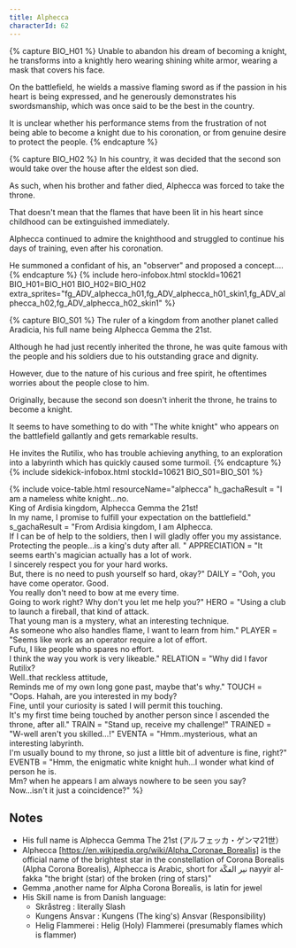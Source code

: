 ```yaml
---
title: Alphecca
characterId: 62
---
```


{% capture BIO_H01 %}
Unable to abandon his dream of becoming a knight, he transforms into a knightly hero wearing  shining white armor, wearing a mask that covers his face. 

On the battlefield, he wields a massive flaming sword as if the passion in his heart is being expressed, and he generously demonstrates his swordsmanship, which was once said to be the best in the country.  

It is unclear whether his performance stems from the frustration of not being able to become a knight due to his coronation, or from genuine desire to protect the people.
{% endcapture %}

{% capture BIO_H02 %}
In his country, it was decided that the second son would take over the house after the eldest son died.  

As such, when his brother and father died, Alphecca was forced to take the throne. 

That doesn't mean that the flames that have been lit in his heart since childhood can be extinguished immediately.  

Alphecca continued to admire the knighthood and struggled to continue his days of training, even after his coronation. 

He summoned a confidant of his, an "observer" and proposed a concept....
{% endcapture %}
{% include hero-infobox.html stockId=10621 BIO_H01=BIO_H01 BIO_H02=BIO_H02 extra_sprites="fg_ADV_alphecca_h01,fg_ADV_alphecca_h01_skin1,fg_ADV_alphecca_h02,fg_ADV_alphecca_h02_skin1" %}

{% capture BIO_S01 %}
The ruler of a kingdom from another planet called Aradicia, his full name being Alphecca Gemma the 21st. 

Although he had just recently inherited the throne, he was quite famous with the people and his soldiers due to his outstanding grace and dignity. 

However, due to the nature of his curious and free spirit, he oftentimes worries about the people close to him. 

Originally, because the second son doesn't inherit the throne, he trains to become a knight.

It seems to have something to do with "The white knight" who appears on the battlefield gallantly and gets remarkable results.

He invites the Rutilix, who has trouble achieving anything, to an exploration into a labyrinth which has quickly caused some turmoil.
{% endcapture %}
{% include sidekick-infobox.html stockId=10621 BIO_S01=BIO_S01 %}

{% include voice-table.html resourceName="alphecca"
h_gachaResult = "I am a nameless white knight…no.<br>King of Ardisia kingdom, Alphecca Gemma the 21st!<br>In my name, I promise to fulfill your expectation on the battlefield."
s_gachaResult = "From Ardisia kingdom, I am Alphecca.<br>If I can be of help to the soldiers, then I will gladly offer you my assistance.<br>Protecting the people…is a king's duty after all. "
APPRECIATION = "It seems earth's magician actually has a lot of work.<br>I sincerely respect you for your hard works.<br>But, there is no need to push yourself so hard, okay?"
DAILY = "Ooh, you have come operator. Good.<br>You really don't need to bow at me every time.<br>Going to work right? Why don't you let me help you?"
HERO = "Using a club to launch a fireball, that kind of attack.<br>That young man is a mystery, what an interesting technique.<br>As someone who also handles flame, I want to learn from him."
PLAYER = "Seems like work as an operator require a lot of effort.<br>Fufu, I like people who spares no effort.<br>I think the way you work is very likeable."
RELATION = "Why did I favor Rutilix?<br>Well..that reckless attitude,<br>Reminds me of my own long gone past, maybe that's why."
TOUCH = "Oops. Hahah, are you interested in my body?<br>Fine, until your curiosity is sated I will permit this touching.<br>It's my first time being touched by another person since I ascended the throne, after all."
TRAIN = "Stand up, receive my challenge!"
TRAINED = "W-well aren't you skilled…!"
EVENTA = "Hmm..mysterious, what an interesting labyrinth.<br>I'm usually bound to my throne, so just a little bit of adventure is fine, right?"
EVENTB = "Hmm, the enigmatic white knight huh…I wonder what kind of person he is.<br>Mm? when he appears I am always nowhere to be seen you say?<br>Now…isn't it just a coincidence?"
%}

## Notes

- His full name is Alphecca Gemma The 21st (アルフェッカ・ゲンマ21世）
- Alphecca [https://en.wikipedia.org/wiki/Alpha_Coronae_Borealis] is the official name of the brightest star in the constellation of Corona Borealis (Alpha Corona Borealis), Alphecca is Arabic, short for نير الفكّة nayyir al-fakka "the bright (star) of the broken (ring of stars)"
- Gemma ,another name for Alpha Corona Borealis, is latin for jewel
- His Skill name is from Danish language:
  - Skråstreg : literally Slash
  - Kungens Ansvar : Kungens (The king's) Ansvar (Responsibility)
  - Helig Flammerei : Helig (Holy) Flammerei (presumably flames which is flammer)
